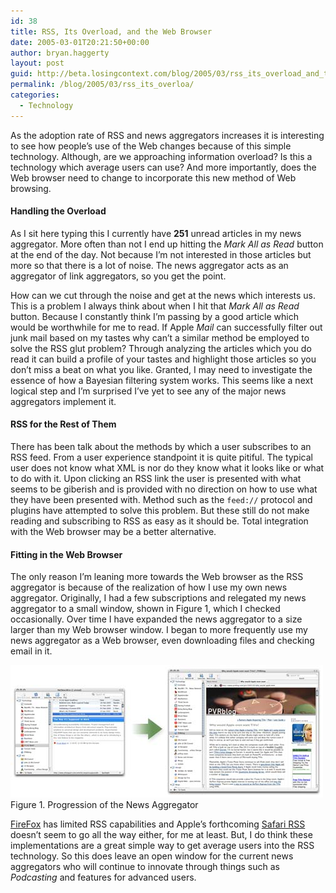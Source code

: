 ```yaml
---
id: 38
title: RSS, Its Overload, and the Web Browser
date: 2005-03-01T20:21:50+00:00
author: bryan.haggerty
layout: post
guid: http://beta.losingcontext.com/blog/2005/03/rss_its_overload_and_the_web_browser.php
permalink: /blog/2005/03/rss_its_overloa/
categories:
  - Technology
---
```

As the adoption rate of RSS and news aggregators increases it is interesting to see how people&#8217;s use of the Web changes because of this simple technology. Although, are we approaching information overload? Is this a technology which average users can use? And more importantly, does the Web browser need to change to incorporate this new method of Web browsing.

#### Handling the Overload

As I sit here typing this I currently have **251** unread articles in my news aggregator. More often than not I end up hitting the _Mark All as Read_ button at the end of the day. Not because I&#8217;m not interested in those articles but more so that there is a lot of noise. The news aggregator acts as an aggregator of link aggregators, so you get the point.

How can we cut through the noise and get at the news which interests us. This is a problem I always think about when I hit that _Mark All as Read_ button. Because I constantly think I&#8217;m passing by a good article which would be worthwhile for me to read. If Apple _Mail_ can successfully filter out junk mail based on my tastes why can&#8217;t a similar method be employed to solve the RSS glut problem? Through analyzing the articles which you do read it can build a profile of your tastes and highlight those articles so you don&#8217;t miss a beat on what you like. Granted, I may need to investigate the essence of how a Bayesian filtering system works. This seems like a next logical step and I&#8217;m surprised I&#8217;ve yet to see any of the major news aggregators implement it.

#### RSS for the Rest of Them

There has been talk about the methods by which a user subscribes to an RSS feed. From a user experience standpoint it is quite pitiful. The typical user does not know what XML is nor do they know what it looks like or what to do with it. Upon clicking an RSS link the user is presented with what seems to be giberish and is provided with no direction on how to use what they have been presented with. Method such as the `feed://` protocol and plugins have attempted to solve this problem. But these still do not make reading and subscribing to RSS as easy as it should be. Total integration with the Web browser may be a better alternative.

#### Fitting in the Web Browser

The only reason I&#8217;m leaning more towards the Web browser as the RSS aggregator is because of the realization of how I use my own news aggregator. Originally, I had a few subscriptions and relegated my news aggregator to a small window, shown in Figure 1, which I checked occasionally. Over time I have expanded the news aggregator to a size larger than my Web browser window. I began to more frequently use my news aggregator as a Web browser, even downloading files and checking email in it.

<p class="figure-centered">
  <img src="/blog/wp-content/uploads/legacy/rss-news-aggregators.jpg" alt="News Aggregator Progression" height="212" width="500" /><br /> Figure 1. Progression of the News Aggregator
</p>

[FireFox](http://www.getfirefox.com) has limited RSS capabilities and Apple&#8217;s forthcoming [Safari RSS](http://www.apple.com/macosx/tiger/safari.html) doesn&#8217;t seem to go all the way either, for me at least. But, I do think these implementations are a great simple way to get average users into the RSS technology. So this does leave an open window for the current news aggregators who will continue to innovate through things such as _Podcasting_ and features for advanced users.